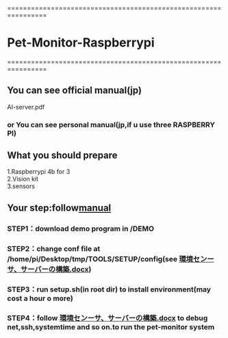 ================================================================
# Pet-Monitor-Raspberrypi
================================================================

## You can see official manual(jp)
AI-server.pdf
### or You can see personal manual(jp,if u use three RASPBERRY PI)

## What you should prepare
1.Raspberrypi 4b for 3<br />
2.Vision kit<br />
3.sensors<br />

##  Your step:follow[manual](https://drive.google.com/drive/folders/1nn_r1XoA7FMINGQU6EoJ_-fvZ6H1w3Ri)
### STEP1：download demo program in /DEMO
### STEP2：change conf file at /home/pi/Desktop/tmp/TOOLS/SETUP/config(see [環境センーサ、サーバーの構築.docx](https://drive.google.com/drive/folders/1nn_r1XoA7FMINGQU6EoJ_-fvZ6H1w3Ri))
### STEP3：run setup.sh(in root dir) to install environment(may cost a hour o more)
### STEP4：follow [環境センーサ、サーバーの構築.docx](https://drive.google.com/drive/folders/1nn_r1XoA7FMINGQU6EoJ_-fvZ6H1w3Ri) to debug net,ssh,systemtime and so on.to run the pet-monitor system
